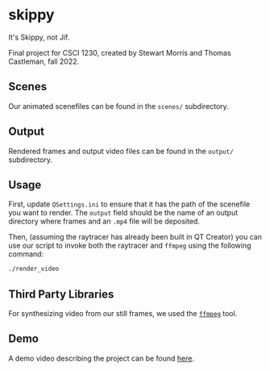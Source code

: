 # skippy

It's Skippy, not Jif.

Final project for CSCI 1230, created by Stewart Morris and Thomas Castleman, fall 2022.

## Scenes

Our animated scenefiles can be found in the `scenes/` subdirectory.

## Output

Rendered frames and output video files can be found in the `output/` subdirectory.

## Usage

First, update `QSettings.ini` to ensure that it has the path of the scenefile you want to render. The 
`output` field should be the name of an output directory where frames and an `.mp4` file will be deposited.

Then, (assuming the raytracer has already been built in QT Creator) you can use our script to invoke both the raytracer
and `ffmpeg` using the following command:

```bash
./render_video
```

## Third Party Libraries

For synthesizing video from our still frames, we used the [`ffmpeg`](https://ffmpeg.org/) tool.

## Demo

A demo video describing the project can be found [here](https://drive.google.com/file/d/1dErHTrLQQAgvm4InHaO2_YroEzMm1WBM/view?usp=sharing).